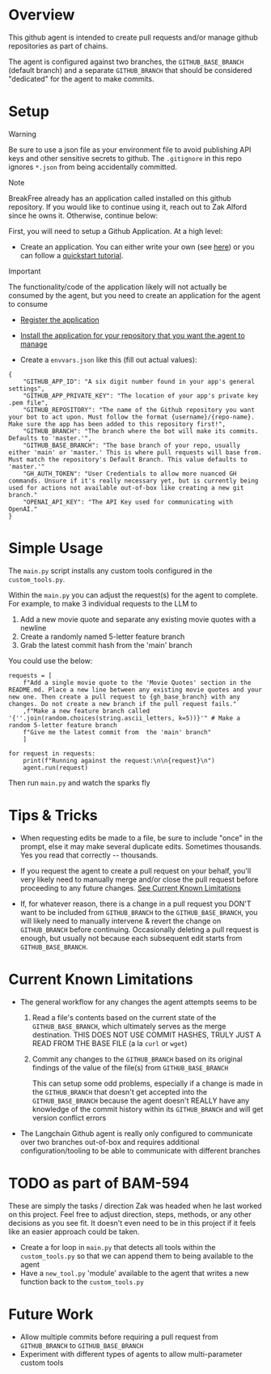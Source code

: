 # Overview
This github agent is intended to create pull requests and/or manage github repositories as part of chains.

The agent is configured against two branches, the `GITHUB_BASE_BRANCH` (default branch) and a separate `GITHUB_BRANCH` that should be considered "dedicated" for the agent to make commits.

# Setup
> [!WARNING]  
> Be sure to use a json file as your environment file to avoid publishing API keys and other sensitive secrets to github. The `.gitignore` in this repo ignores `*.json` from being accidentally committed.

> [!NOTE]
> BreakFree already has an application called installed on this github repository. If you would like to continue using it, reach out to Zak Alford since he owns it. Otherwise, continue below:

First, you will need to setup a Github Application. At a high level:
* Create an application. You can either write your own (see [here](https://docs.github.com/en/apps/creating-github-apps/about-creating-github-apps/about-creating-github-apps)) or you can follow a [quickstart tutorial](https://docs.github.com/en/apps/creating-github-apps/writing-code-for-a-github-app/quickstart). 
> [!IMPORTANT]  
> The functionality/code of the application likely will not actually be consumed by the agent, but you need to create an application for the agent to consume

* [Register the application](https://docs.github.com/en/apps/creating-github-apps/registering-a-github-app/registering-a-github-app)

* [Install the application for your repository that you want the agent to manage](https://docs.github.com/en/apps/using-github-apps/installing-your-own-github-app)

* Create a `envvars.json` like this (fill out actual values):
```
{
    "GITHUB_APP_ID": "A six digit number found in your app's general settings",
    "GITHUB_APP_PRIVATE_KEY": "The location of your app's private key .pem file",
    "GITHUB_REPOSITORY": "The name of the Github repository you want your bot to act upon. Must follow the format {username}/{repo-name}. Make sure the app has been added to this repository first!",
    "GITHUB_BRANCH": "The branch where the bot will make its commits. Defaults to 'master.'",
    "GITHUB_BASE_BRANCH": "The base branch of your repo, usually either 'main' or 'master.' This is where pull requests will base from. Must match the repository's Default Branch. This value defaults to 'master.'"
    "GH_AUTH_TOKEN": "User Credentials to allow more nuanced GH commands. Unsure if it's really necessary yet, but is currently being used for actions not available out-of-box like creating a new git branch."
    "OPENAI_API_KEY": "The API Key used for communicating with OpenAI."
}
```

# Simple Usage
The `main.py` script installs any custom tools configured in the `custom_tools.py`. 

Within the `main.py` you can adjust the request(s) for the agent to complete. For example, to make 3 individual requests to the LLM to 
1. Add a new movie quote and separate any existing movie quotes with a newline
2. Create a randomly named 5-letter feature branch
3. Grab the latest commit hash from the 'main' branch

You could use the below:

```
requests = [
    f"Add a single movie quote to the 'Movie Quotes' section in the README.md. Place a new line between any existing movie quotes and your new one. Then create a pull request to {gh_base_branch} with any changes. Do not create a new branch if the pull request fails."
    ,f"Make a new feature branch called '{''.join(random.choices(string.ascii_letters, k=5))}'" # Make a random 5-letter feature branch
    f"Give me the latest commit from  the 'main' branch"
    ]

for request in requests:
    print(f"Running against the request:\n\n{request}\n")
    agent.run(request)
```

Then run `main.py` and watch the sparks fly

# Tips & Tricks
* When requesting edits be made to a file, be sure to include "once" in the prompt, else it may make several duplicate edits. Sometimes thousands. Yes you read that correctly -- thousands.

* If you request the agent to create a pull request on your behalf, you'll very likely need to manually merge and/or close the pull request before proceeding to any future changes. [See Current Known Limitations](#current-known-limitations)

* If, for whatever reason, there is a change in a pull request you DON'T want to be included from `GITHUB_BRANCH` to the `GITHUB_BASE_BRANCH`, you will likely need to manually intervene & revert the change on `GITHUB_BRANCH` before continuing. Occasionally deleting a pull request is enough, but usually not because each subsequent edit starts from `GITHUB_BASE_BRANCH`.

# Current Known Limitations
* The general workflow for any changes the agent attempts seems to be 
  1. Read a file's contents based on the current state of the `GITHUB_BASE_BRANCH`, which ultimately serves as the merge destination. THIS DOES NOT USE COMMIT HASHES, TRULY JUST A READ FROM THE BASE FILE (a la `curl` or `wget`)
  2. Commit any changes to the `GITHUB_BRANCH` based on its original findings of the value of the file(s) from `GITHUB_BASE_BRANCH`
  
        This can setup some odd problems, especially if a change is made in the `GITHUB_BRANCH` that doesn't get accepted into the `GITHUB_BASE_BRANCH` because the agent doesn't REALLY have any knowledge of the commit history within its `GITHUB_BRANCH` and will get version conflict errors

* The Langchain Github agent is really only configured to communicate over two branches out-of-box and requires additional configuration/tooling to be able to communicate with different branches

# TODO as part of BAM-594
These are simply the tasks / direction Zak was headed when he last worked on this project. Feel free to adjust direction, steps, methods, or any other decisions as you see fit. It doesn't even need to be in this project if it feels like an easier approach could be taken.

* Create a for loop in `main.py` that detects all tools within the `custom_tools.py` so that we can append them to being available to the agent
* Have a `new_tool.py` 'module' available to the agent that writes a new function back to the `custom_tools.py`

# Future Work
* Allow multiple commits before requiring a pull request from `GITHUB_BRANCH` to `GITHUB_BASE_BRANCH`
* Experiment with different types of agents to allow multi-parameter custom tools
